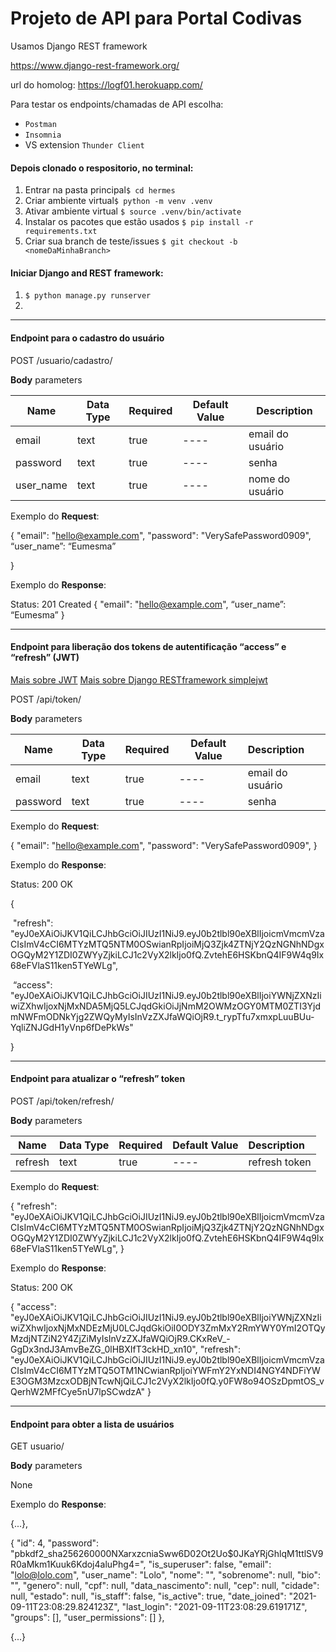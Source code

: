 # Projeto de API para Portal Codivas

Usamos Django REST framework

https://www.django-rest-framework.org/

url do homolog: https://logf01.herokuapp.com/

Para testar os endpoints/chamadas de API escolha:

- `Postman`
- `Insomnia`
- VS extension `Thunder Client` 

#### Depois clonado o respositorio, no terminal:

1.  Entrar na pasta principal`$ cd hermes`
2.  Criar ambiente virtual`$ python -m venv .venv`
3.  Ativar ambiente virtual `$ source .venv/bin/activate`
4. Instalar os pacotes que estão usados `$ pip install -r requirements.txt`
5.  Criar sua branch de teste/issues `$ git checkout -b <nomeDaMinhaBranch>`

#### Iniciar Django and REST framework:

1. `$ python manage.py runserver`
2. 

---
#### Endpoint para o cadastro do usuário

POST /usuario/cadastro/ 		

**Body** parameters

| Name      | Data Type | Required | Default Value | Description      |
| --------- | --------- | -------- | ------------- | ---------------- |
| email     | text      | true     | ----          | email do usuário |
| password  | text      | true     | ----          | senha            |
| user_name | text      | true     | ----          | nome do usuário  |

Exemplo do **Request**:

{
    "email": "hello@example.com",
    "password": "VerySafePassword0909",
	“user_name”: “Eumesma”

}

Exemplo do **Response**:

Status: 201 Created
{
 	"email": "hello@example.com",
	“user_name”: “Eumesma”
}



---

#### Endpoint para liberação dos tokens de autentificação “access” e “refresh” (JWT)

<a href=https://jwt.io/>Mais sobre JWT</a>  <a href=https://django-rest-framework-simplejwt.readthedocs.io/en/latest/index.html>Mais sobre Django RESTframework simplejwt</a>

POST  /api/token/

**Body** parameters

| Name     | Data Type | Required | Default Value | Description      |
| -------- | --------- | -------- | ------------- | :--------------- |
| email    | text      | true     | ----          | email do usuário |
| password | text      | true     | ----          | senha            |

Exemplo do **Request**:

{
    "email": "hello@example.com",
    "password": "VerySafePassword0909",
}

Exemplo do **Response**:

Status: 200 OK

{

​	"refresh": "eyJ0eXAiOiJKV1QiLCJhbGciOiJIUzI1NiJ9.eyJ0b2tlbl90eXBlIjoicmVmcmVzaCIsImV4cCI6MTYzMTQ5NTM0OSwianRpIjoiMjQ3Zjk4ZTNjY2QzNGNhNDgxOGQyM2Y1ZDI0ZWYyZjkiLCJ1c2VyX2lkIjo0fQ.ZvtehE6HSKbnQ4IF9W4q9Ix68eFVlaS11ken5TYeWLg",

​	“access": "eyJ0eXAiOiJKV1QiLCJhbGciOiJIUzI1NiJ9.eyJ0b2tlbl90eXBlIjoiYWNjZXNzIiwiZXhwIjoxNjMxNDA5MjQ5LCJqdGkiOiJjNmM2OWMzOGY0MTM0ZTI3YjdmNWFmODNkYjg2ZWQyMyIsInVzZXJfaWQiOjR9.t_rypTfu7xmxpLuuBUu-YqliZNJGdH1yVnp6fDePkWs"

}



---

#### Endpoint para atualizar o “refresh” token

POST /api/token/refresh/

**Body** parameters

| Name    | Data Type | Required | Default Value | Description   |
| ------- | --------- | -------- | ------------- | :------------ |
| refresh | text      | true     | ----          | refresh token |

Exemplo do **Request**:

{
	"refresh": 																																																															"eyJ0eXAiOiJKV1QiLCJhbGciOiJIUzI1NiJ9.eyJ0b2tlbl90eXBlIjoicmVmcmVzaCIsImV4cCI6MTYzMTQ5NTM0OSwianRpIjoiMjQ3Zjk4ZTNjY2QzNGNhNDgxOGQyM2Y1ZDI0ZWYyZjkiLCJ1c2VyX2lkIjo0fQ.ZvtehE6HSKbnQ4IF9W4q9Ix68eFVlaS11ken5TYeWLg",
}



Exemplo do **Response**:

Status: 200 OK

{
  "access": "eyJ0eXAiOiJKV1QiLCJhbGciOiJIUzI1NiJ9.eyJ0b2tlbl90eXBlIjoiYWNjZXNzIiwiZXhwIjoxNjMxNDEzMjU0LCJqdGkiOiI0ODY3ZmMxY2RmYWY0YmI2OTQyMzdjNTZiN2Y4ZjZiMyIsInVzZXJfaWQiOjR9.CKxReV_-GgDx3ndJ3AmvBeZG_0lHBXIfT3ckHD_xn10",
  "refresh": "eyJ0eXAiOiJKV1QiLCJhbGciOiJIUzI1NiJ9.eyJ0b2tlbl90eXBlIjoicmVmcmVzaCIsImV4cCI6MTYzMTQ5OTM1NCwianRpIjoiYWFmY2YxNDI4NGY4NDFiYWE3OGM3MzcxODBjNTcwNjQiLCJ1c2VyX2lkIjo0fQ.y0FW8o94OSzDpmtOS_vQerhW2MFfCye5nU7lpSCwdzA"
}



---

#### Endpoint para obter a lista de usuários

GET usuario/

**Body** parameters

None

Exemplo do **Response**:

{...},

{
    "id": 4,
    "password": "pbkdf2_sha256$260000$NXarxzcniaSww6D02Ot2Uo$0JKaYRjGhlqM1ttlSV9R0aMkm1Kuuk6Kdoj4aluPhg4=",
    "is_superuser": false,
    "email": "lolo@lolo.com",
    "user_name": "Lolo",
    "nome": "",
    "sobrenome": null,
    "bio": "",
    "genero": null,
    "cpf": null,
    "data_nascimento": null,
    "cep": null,
    "cidade": null,
    "estado": null,
    "is_staff": false,
    "is_active": true,
    "date_joined": "2021-09-11T23:08:29.824123Z",
    "last_login": "2021-09-11T23:08:29.619171Z",
    "groups": [],
    "user_permissions": []
  },

{...}

